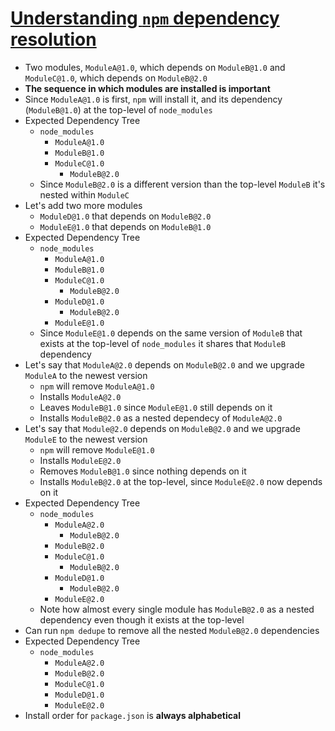 # [Understanding `npm` dependency resolution](https://medium.com/learnwithrahul/understanding-npm-dependency-resolution-84a24180901b)

* Two modules, `ModuleA@1.0`, which depends on `ModuleB@1.0` and `ModuleC@1.0`, which depends on `ModuleB@2.0`
* **The sequence in which modules are installed is important**
* Since `ModuleA@1.0` is first, `npm` will install it, and its dependency (`ModuleB@1.0`) at the top-level of `node_modules`
* Expected Dependency Tree
  * `node_modules`
    * `ModuleA@1.0`
    * `ModuleB@1.0`
    * `ModuleC@1.0`
      * `ModuleB@2.0`
  * Since `ModuleB@2.0` is a different version than the top-level `ModuleB` it's nested within `ModuleC`
* Let's add two more modules
  * `ModuleD@1.0` that depends on `ModuleB@2.0`
  * `ModuleE@1.0` that depends on `ModuleB@1.0`
* Expected Dependency Tree
  * `node_modules`
    * `ModuleA@1.0`
    * `ModuleB@1.0`
    * `ModuleC@1.0`
      * `ModuleB@2.0`
    * `ModuleD@1.0`
      * `ModuleB@2.0`
    * `ModuleE@1.0`
  * Since `ModuleE@1.0` depends on the same version of `ModuleB` that exists at the top-level of `node_modules` it shares that `ModuleB` dependency
* Let's say that `ModuleA@2.0` depends on `ModuleB@2.0` and we upgrade `ModuleA` to the newest version
  * `npm` will remove `ModuleA@1.0`
  * Installs `ModuleA@2.0`
  * Leaves `ModuleB@1.0` since `ModuleE@1.0` still depends on it
  * Installs `ModuleB@2.0` as a nested dependecy of `ModuleA@2.0`
* Let's say that `Module@2.0` depends on `ModuleB@2.0` and we upgrade `ModuleE` to the newest version
  * `npm` will remove `ModuleE@1.0`
  * Installs `ModuleE@2.0`
  * Removes `ModuleB@1.0` since nothing depends on it
  * Installs `ModuleB@2.0` at the top-level, since `ModuleE@2.0` now depends on it
* Expected Dependency Tree
  * `node_modules`
    * `ModuleA@2.0`
      * `ModuleB@2.0`
    * `ModuleB@2.0`
    * `ModuleC@1.0`
      * `ModuleB@2.0`
    * `ModuleD@1.0`
      * `ModuleB@2.0`
    * `ModuleE@2.0`
  * Note how almost every single module has `ModuleB@2.0` as a nested dependency even though it exists at the top-level
* Can run `npm dedupe` to remove all the nested `ModuleB@2.0` dependencies
* Expected Dependency Tree
  * `node_modules`
    * `ModuleA@2.0`
    * `ModuleB@2.0`
    * `ModuleC@1.0`
    * `ModuleD@1.0`
    * `ModuleE@2.0`
* Install order for `package.json` is **always alphabetical**
